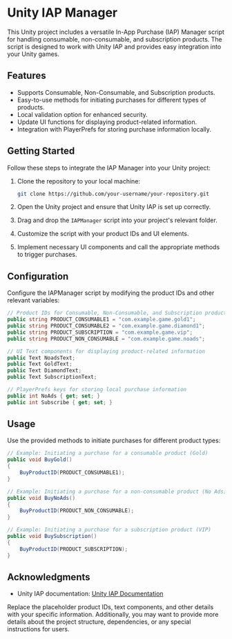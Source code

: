 # Unity IAP Manager

This Unity project includes a versatile In-App Purchase (IAP) Manager script for handling consumable, non-consumable, and subscription products. The script is designed to work with Unity IAP and provides easy integration into your Unity games.

## Features

- Supports Consumable, Non-Consumable, and Subscription products.
- Easy-to-use methods for initiating purchases for different types of products.
- Local validation option for enhanced security.
- Update UI functions for displaying product-related information.
- Integration with PlayerPrefs for storing purchase information locally.

## Getting Started

Follow these steps to integrate the IAP Manager into your Unity project:

1. Clone the repository to your local machine:

   ```bash
   git clone https://github.com/your-username/your-repository.git
   ```

2. Open the Unity project and ensure that Unity IAP is set up correctly.

3. Drag and drop the `IAPManager` script into your project's relevant folder.

4. Customize the script with your product IDs and UI elements.

5. Implement necessary UI components and call the appropriate methods to trigger purchases.

## Configuration

Configure the IAPManager script by modifying the product IDs and other relevant variables:

```csharp
// Product IDs for Consumable, Non-Consumable, and Subscription products
public string PRODUCT_CONSUMABLE1 = "com.example.game.gold1";
public string PRODUCT_CONSUMABLE2 = "com.example.game.diamond1";
public string PRODUCT_SUBSCRIPTION = "com.example.game.vip";
public string PRODUCT_NON_CONSUMABLE = "com.example.game.noads";

// UI Text components for displaying product-related information
public Text NoadsText;
public Text GoldText;
public Text DiamondText;
public Text SubscriptionText;

// PlayerPrefs keys for storing local purchase information
public int NoAds { get; set; }
public int Subscribe { get; set; }
```

## Usage

Use the provided methods to initiate purchases for different product types:

```csharp
// Example: Initiating a purchase for a consumable product (Gold)
public void BuyGold()
{
    BuyProductID(PRODUCT_CONSUMABLE1);
}

// Example: Initiating a purchase for a non-consumable product (No Ads)
public void BuyNoAds()
{
    BuyProductID(PRODUCT_NON_CONSUMABLE);
}

// Example: Initiating a purchase for a subscription product (VIP)
public void BuySubscription()
{
    BuyProductID(PRODUCT_SUBSCRIPTION);
}
```

## Acknowledgments

- Unity IAP documentation: [Unity IAP Documentation](https://docs.unity3d.com/Manual/UnityIAP.html)

Replace the placeholder product IDs, text components, and other details with your specific information. Additionally, you may want to provide more details about the project structure, dependencies, or any special instructions for users.
